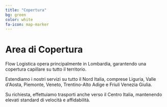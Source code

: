 ```yaml
---
title: "Copertura"
bg: green
color: white
fa-icon: map-marker
---
```


# Area di Copertura

Flow Logistica opera principalmente in Lombardia, garantendo una copertura capillare su tutto il territorio.

Estendiamo i nostri servizi su tutto il Nord Italia, comprese Liguria, Valle d'Aosta, Piemonte, Veneto, Trentino-Alto Adige e Friuli Venezia Giulia.

Su richiesta, effettuiamo trasporti anche verso il Centro Italia, mantenendo elevati standard di velocità e affidabilità.